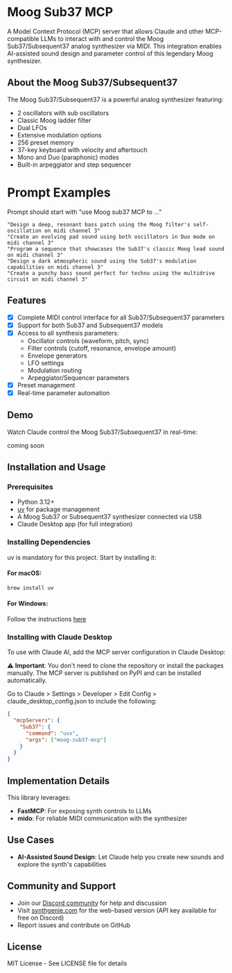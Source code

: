 # Moog Sub37 MCP

A Model Context Protocol (MCP) server that allows Claude and other MCP-compatible LLMs to interact with and control the Moog Sub37/Subsequent37 analog synthesizer via MIDI. This integration enables AI-assisted sound design and parameter control of this legendary Moog synthesizer.

## About the Moog Sub37/Subsequent37

The Moog Sub37/Subsequent37 is a powerful analog synthesizer featuring:

- 2 oscillators with sub oscillators
- Classic Moog ladder filter
- Dual LFOs
- Extensive modulation options
- 256 preset memory
- 37-key keyboard with velocity and aftertouch
- Mono and Duo (paraphonic) modes
- Built-in arpeggiator and step sequencer

# Prompt Examples

Prompt should start with "use Moog sub37 MCP to ..."

```
"Design a deep, resonant bass patch using the Moog filter's self-oscillation on midi channel 3"
"Create an evolving pad sound using both oscillators in Duo mode on midi channel 3"
"Program a sequence that showcases the Sub37's classic Moog lead sound on midi channel 3"
"Design a dark atmospheric sound using the Sub37's modulation capabilities on midi channel 3"
"Create a punchy bass sound perfect for techno using the multidrive circuit on midi channel 3"
```

## Features

- [x] Complete MIDI control interface for all Sub37/Subsequent37 parameters
- [x] Support for both Sub37 and Subsequent37 models
- [x] Access to all synthesis parameters:
  - Oscillator controls (waveform, pitch, sync)
  - Filter controls (cutoff, resonance, envelope amount)
  - Envelope generators
  - LFO settings
  - Modulation routing
  - Arpeggiator/Sequencer parameters
- [x] Preset management
- [x] Real-time parameter automation

## Demo

Watch Claude control the Moog Sub37/Subsequent37 in real-time:

coming soon

## Installation and Usage

### Prerequisites

- Python 3.12+
- [uv](https://github.com/astral-sh/uv) for package management
- A Moog Sub37 or Subsequent37 synthesizer connected via USB
- Claude Desktop app (for full integration)

### Installing Dependencies

uv is mandatory for this project. Start by installing it:

#### For macOS:

```bash
brew install uv
```

#### For Windows:

Follow the instructions [here](https://docs.astral.sh/uv/getting-started/installation/)

### Installing with Claude Desktop

To use with Claude AI, add the MCP server configuration in Claude Desktop:

⚠️ **Important**: You don't need to clone the repository or install the packages manually. The MCP server is published on PyPI and can be installed automatically.

Go to Claude > Settings > Developer > Edit Config > claude_desktop_config.json to include the following:

```json
{
  "mcpServers": {
    "Sub37": {
      "command": "uvx",
      "args": ["moog-sub37-mcp"]
    }
  }
}
```

## Implementation Details

This library leverages:

- **FastMCP**: For exposing synth controls to LLMs
- **mido**: For reliable MIDI communication with the synthesizer

## Use Cases

- **AI-Assisted Sound Design**: Let Claude help you create new sounds and explore the synth's capabilities

## Community and Support

- Join our [Discord community](https://discord.gg/ZFuSuegBMS) for help and discussion
- Visit [synthgenie.com](https://www.synthgenie.com/) for the web-based version (API key available for free on Discord)
- Report issues and contribute on GitHub

## License

MIT License - See LICENSE file for details

